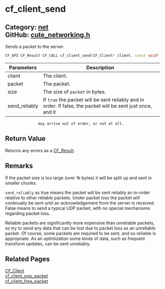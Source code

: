 [](../header.md ':include')

# cf_client_send

Category: [net](/api_reference?id=net)  
GitHub: [cute_networking.h](https://github.com/RandyGaul/cute_framework/blob/master/include/cute_networking.h)  
---

Sends a packet to the server.

```cpp
CF_API CF_Result CF_CALL cf_client_send(CF_Client* client, const void* packet, int size, bool send_reliably);
```

Parameters | Description
--- | ---
client | The client.
packet | The packet.
size | The size of `packet` in bytes.
send_reliably | If `true` the packet will be sent reliably and in order. If false, the packet will be sent just once, and it
                   may arrive out of order, or not at all.

## Return Value

Returns any errors as a [CF_Result](/utility/cf_result.md).

## Remarks

If the packet size is too large (over 1k bytes) it will be split up and sent in smaller chunks.

`send_reliably` as true means the packet will be sent reliably an in-order relative to other
reliable packets. Under packet loss the packet will continually be sent until an acknowledgement
from the server is received. False means to send a typical UDP packet, with no special mechanisms
regarding packet loss.

Reliable packets are significantly more expensive than unreliable packets, so try to send any data
that can be lost due to packet loss as an unreliable packet. Of course, some packets are required
to be sent, and so reliable is appropriate. As an optimization some kinds of data, such as frequent
transform updates, can be sent unreliably.

## Related Pages

[CF_Client](/net/cf_client.md)  
[cf_client_pop_packet](/net/cf_client_pop_packet.md)  
[cf_client_free_packet](/net/cf_client_free_packet.md)  
